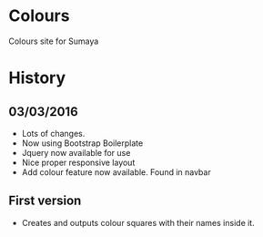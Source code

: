 # Colours
Colours site for Sumaya

# History

## 03/03/2016
* Lots of changes.
* Now using Bootstrap Boilerplate
* Jquery now available for use
* Nice proper responsive layout
* Add colour feature now available. Found in navbar

## First version
* Creates and outputs colour squares with their names inside it. 
